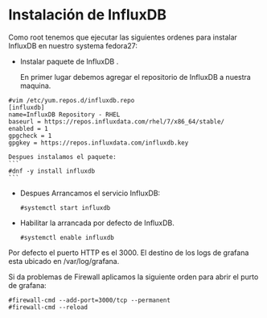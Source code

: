 # Instalación de InfluxDB

Como root tenemos que ejecutar las siguientes ordenes para instalar InfluxDB
en nuestro systema fedora27:

* Instalar paquete de  InfluxDB .

	En primer lugar debemos agregar el repositorio de InfluxDB a nuestra maquina.
```
#vim /etc/yum.repos.d/influxdb.repo
[influxdb]
name=InfluxDB Repository - RHEL 
baseurl = https://repos.influxdata.com/rhel/7/x86_64/stable/
enabled = 1
gpgcheck = 1
gpgkey = https://repos.influxdata.com/influxdb.key
```
	Despues instalamos el paquete:
	```
	#dnf -y install influxdb
	```
* Despues Arrancamos el servicio InfluxDB:
	```
	#systemctl start influxdb
	```
* Habilitar la arrancada por defecto de InfluxDB.
	```
	#systemctl enable influxdb
	```

Por defecto el puerto HTTP es el 3000.
El destino de los logs de grafana esta ubicado en /var/log/grafana.

Si da problemas de Firewall aplicamos la siguiente orden para
abrir el purto de grafana:

```
#firewall-cmd --add-port=3000/tcp --permanent
#firewall-cmd --reload
```
